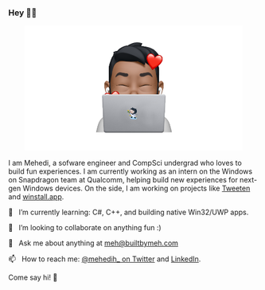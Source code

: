 ### Hey 👋🏽

<p align="center">
<img src="https://raw.githubusercontent.com/MehediH/MehediH/master/gitmoji2.png" height="250" alt="Animoji character"/>
</p>

I am Mehedi, a sofware engineer and CompSci undergrad who loves to build fun experiences. I am currently working as an intern on the Windows on Snapdragon team at Qualcomm, helping build new experiences for next-gen Windows devices. On the side, I am working on projects like [Tweeten](https://tweetenapp.com) and [winstall.app](https://github.com/MehediH/winstall).

🌱  &nbsp;&nbsp;I’m currently learning: C#, C++, and building native Win32/UWP apps.

👯  &nbsp;&nbsp;I’m looking to collaborate on anything fun :)

💬  &nbsp;&nbsp;Ask me about anything at [meh@builtbymeh.com](mailto:meh@builtbymeh.com)

📫  &nbsp;&nbsp;How to reach me: [@mehedih_ on Twitter](https://twitter.com/mehedih_) and [LinkedIn](https://www.linkedin.com/in/meh-hassan/).

Come say hi! 👀

